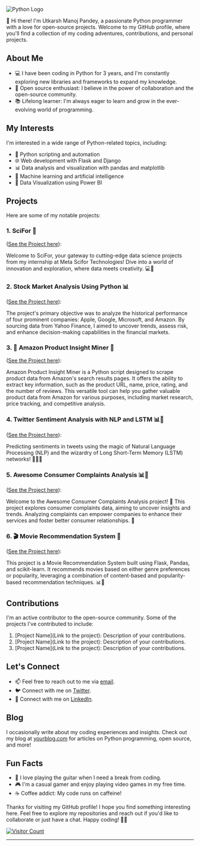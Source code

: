 
![Python Logo](https://www.python.org/static/community_logos/python-logo.png)

👋 Hi there! I'm Utkarsh Manoj Pandey, a passionate Python programmer with a love for open-source projects. Welcome to my GitHub profile, where you'll find a collection of my coding adventures, contributions, and personal projects.

## About Me

- 💻 I have been coding in Python for 3 years, and I'm constantly exploring new libraries and frameworks to expand my knowledge.
- 🌟 Open source enthusiast: I believe in the power of collaboration and the open-source community.
- 📚 Lifelong learner: I'm always eager to learn and grow in the ever-evolving world of programming.

## My Interests

I'm interested in a wide range of Python-related topics, including:

- 🐍 Python scripting and automation
- 🌐 Web development with Flask and Django
- 📊 Data analysis and visualization with pandas and matplotlib
- 🤖 Machine learning and artificial intelligence
- 🚀 Data Visualization using Power BI

## Projects

Here are some of my notable projects:

### 1. SciFor 🚀
   ([See the Project here](https://github.com/utkarsh-manoj-pandey/SciFor)):
   
   Welcome to SciFor, your gateway to cutting-edge data science projects from my internship at Meta Scifor Technologies! Dive into a world of innovation and exploration, where data meets creativity. 💻🔬
### 2. Stock Market Analysis Using Python 📊
   ([See the Project here](https://github.com/utkarsh-manoj-pandey/Stock-Market-Analysis-Using-Python--)):
   
   The project's primary objective was to analyze the historical performance of four prominent companies: Apple, Google, Microsoft, and Amazon. By sourcing data from Yahoo Finance, I aimed to uncover trends, assess risk, and enhance decision-making capabilities in the financial markets.
### 3. 🛒 Amazon Product Insight Miner 🌟
   ([See the Project here](https://github.com/utkarsh-manoj-pandey/-Amazon-Product-Insight-Miner-)):

   Amazon Product Insight Miner is a Python script designed to scrape product data from Amazon's search results pages. It offers the ability to extract key information, such as the product URL, name, price, rating, and the number of reviews. This versatile tool can help you gather valuable product data from Amazon for various purposes, including market research, price tracking, and competitive analysis.
### 4. Twitter Sentiment Analysis with NLP and LSTM 📊🚀
   ([See the Project here](https://github.com/utkarsh-manoj-pandey/Twitter-Sentiment-Analysis-with-NLP-and-LSTM)):
   
   Predicting sentiments in tweets using the magic of Natural Language Processing (NLP) and the wizardry of Long Short-Term Memory (LSTM) networks! 🧙‍♂️✨
### 5. Awesome Consumer Complaints Analysis 📊💬
   ([See the Project here](https://github.com/utkarsh-manoj-pandey/-Consumer-Insight-Explorer-)):
   
   Welcome to the Awesome Consumer Complaints Analysis project! 🎉 This project explores consumer complaints data, aiming to uncover insights and trends. Analyzing complaints can empower companies to enhance their services and foster 
   better consumer relationships. 🚀
### 6. 🎬 Movie Recommendation System 🍿
   ([See the Project here](https://github.com/utkarsh-manoj-pandey/-Movie-Recommendation-System-)):
   
   This project is a Movie Recommendation System built using Flask, Pandas, and scikit-learn. It recommends movies based on either genre preferences or popularity, leveraging a combination of content-based and popularity-based recommendation techniques. 📊🚀
## Contributions

I'm an active contributor to the open-source community. Some of the projects I've contributed to include:

1. [Project Name](Link to the project): Description of your contributions.
2. [Project Name](Link to the project): Description of your contributions.
3. [Project Name](Link to the project): Description of your contributions.

## Let's Connect

- 📫 Feel free to reach out to me via [email](utkarsh.manoj.pandey@gmail.com).
- 🐦 Connect with me on [Twitter](https://twitter.com/_Pandey_Utkarsh).
- 💼 Connect with me on [LinkedIn](https://linkedin.com/in/itsutkarshpandey/).

## Blog

I occasionally write about my coding experiences and insights. Check out my blog at [yourblog.com](https://yourblog.com) for articles on Python programming, open source, and more!

## Fun Facts

- 🎵 I love playing the guitar when I need a break from coding.
- 🎮 I'm a casual gamer and enjoy playing video games in my free time.
- ☕ Coffee addict: My code runs on caffeine!

Thanks for visiting my GitHub profile! I hope you find something interesting here. Feel free to explore my repositories and reach out if you'd like to collaborate or just have a chat. Happy coding! 🚀🐍

[![Visitor Count](https://visitor-badge.glitch.me/badge?page_id=utkarsh-manoj-pandey.utkarsh-manoj-pandey)](https://github.com/utkarsh-manoj-pandey)

---
